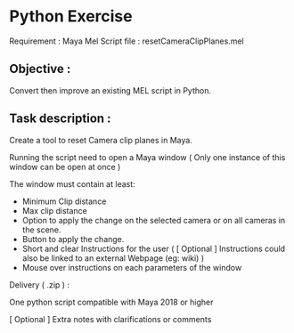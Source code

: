 # Python Exercise

Requirement : Maya
Mel Script file  :  resetCameraClipPlanes.mel  

## Objective :

Convert then improve an existing MEL script in Python.

## Task description :

Create a tool to reset Camera clip planes in Maya.

Running the script need to open a Maya window ( Only one instance of this window can be open at once )

The window must contain at least:

- Minimum Clip distance
- Max clip distance
- Option to apply the change on  the selected camera or on all cameras in the scene.
- Button to apply the change.
- Short and clear Instructions for the user ( [ Optional ] Instructions could also be linked to an external Webpage (eg: wiki) )
- Mouse over instructions on each parameters of the window
 

Delivery ( .zip ) :

One python script compatible with Maya 2018 or higher

[ Optional ] Extra notes with clarifications or comments
